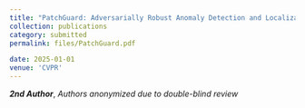 ```yaml
---
title: "PatchGuard: Adversarially Robust Anomaly Detection and Localization"
collection: publications
category: submitted
permalink: files/PatchGuard.pdf

date: 2025-01-01
venue: 'CVPR'
---
```


***2nd Author***, *Authors anonymized due to double-blind review*